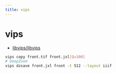 ```yaml
---
title: vips
---
```


# vips

- [libvips/libvips](https://github.com/libvips/libvips)

```bash
vips copy front.tif front.jxl[Q=100]
# DeepZoom
vips dzsave front.jxl front -t 512 --layout iiif
```
